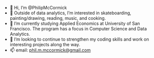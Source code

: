 - 👋 Hi, I’m @PhilipMcCormick
- 👀 Outside of data analytics, I’m interested in skateboarding, painting/drawing, reading, music, and cooking.
- 🌱 I’m currently studying Applied Economics at University of San Francisco. The program has a focus in Computer Science and Data Analytics.
- 💞️ I’m looking to continue to strengthen my coding skills and work on interesting projects along the way.
- 📫 email: phil.m.mccormick@gmail.com
<!---
PhilipMcCormick/PhilipMcCormick is a ✨ special ✨ repository because its `README.md` (this file) appears on your GitHub profile.
You can click the Preview link to take a look at your changes.
--->
